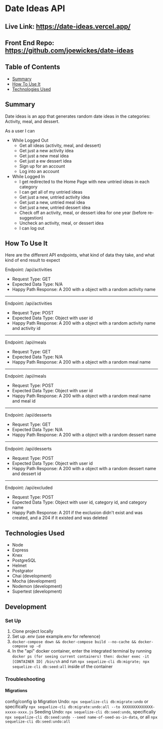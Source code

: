 # Date Ideas API

## Live Link: https://date-ideas.vercel.app/

## Front End Repo: https://github.com/joewickes/date-ideas

## Table of Contents

- [Summary](##-summary)
- [How To Use It](##-how-to-use-it)
- [Technologies Used](##-technologies-used)

## Summary

Date ideas is an app that generates random date ideas in the categories: Activity, meal, and dessert.

As a user I can

- While Logged Out
  - Get all ideas (activity, meal, and dessert)
  - Get just a new activity idea
  - Get just a new meal idea
  - Get just a ew dessert idea
  - Sign up for an account
  - Log into an account
- While Logged In
  - I get redirected to the Home Page with new untried ideas in each category
  - I can get all of my untried ideas
  - Get just a new, untried activity idea
  - Get just a new, untried meal idea
  - Get just a new, untried dessert idea
  - Check off an activity, meal, or dessert idea for one year (before re-suggestion)
  - Uncheck an activity, meal, or dessert idea
  - I can log out

## How To Use It

Here are the different API endpoints, what kind of data they take, and what kind of end result to expect

Endpoint: /api/activities

- Request Type: GET
- Expected Data Type: N/A
- Happy Path Response: A 200 with a object with a random activity name

---

Endpoint: /api/activities

- Request Type: POST
- Expected Data Type: Object with user id
- Happy Path Response: A 200 with a object with a random activity name and activity id

---

Endpoint: /api/meals

- Request Type: GET
- Expected Data Type: N/A
- Happy Path Response: A 200 with a object with a random meal name

---

Endpoint: /api/meals

- Request Type: POST
- Expected Data Type: Object with user id
- Happy Path Response: A 200 with a object with a random meal name and meal id

---

Endpoint: /api/desserts

- Request Type: GET
- Expected Data Type: N/A
- Happy Path Response: A 200 with a object with a random dessert name

---

Endpoint: /api/desserts

- Request Type: POST
- Expected Data Type: Object with user id
- Happy Path Response: A 200 with a object with a random dessert name and dessert id

---

Endpoint: /api/excluded

- Request Type: POST
- Expected Data Type: Object with user id, category id, and category name
- Happy Path Response: A 201 if the exclusion didn't exist and was created, and a 204 if it existed and was deleted

## Technologies Used

- Node
- Express
- Knex
- PostgreSQL
- Helmet
- Postgrator
- Chai (development)
- Mocha (development)
- Nodemon (development)
- Supertest (development)

## Development

### Set Up

1. Clone project locally
2. Set up .env (use example.env for reference)
3. `docker-compose down && docker-compose build --no-cache && docker-compose up -d`
4. In the "api" docker container, enter the integrated terminal by running `docker ps (for seeing current containers) then: docker exec -it [CONTAINER ID] /bin/sh` and run `npx sequelize-cli db:migrate; npx sequelize-cli db:seed:all` inside of the container

### Troubleshooting

#### Migrations

config/config ip
Migration Undo: `npx sequelize-cli db:migrate:undo` or specifically `npx sequelize-cli db:migrate:undo:all --to XXXXXXXXXXXXXX-xxxxx-xxxx.js`
Seeding Undo: `npx sequelize-cli db:seed:undo`, specifically `npx sequelize-cli db:seed:undo --seed name-of-seed-as-in-data`, or all `npx sequelize-cli db:seed:undo:all`
